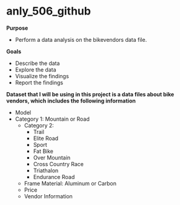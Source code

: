 # anly_506_github

**Purpose** 
- Perform a data analysis on the bikevendors data file. 

**Goals**
- Describe the data
- Explore the data
- Visualize the findings
- Report the findings

**Dataset that I will be using in this project is a data files about bike vendors, which includes the following information**
- Model
- Category 1: Mountain or Road
    - Category 2: 
        - Trail
        - Elite Road
        - Sport 
        - Fat Bike 
        - Over Mountain 
        - Cross Country Race 
        - Triathalon 
        - Endurance Road
    - Frame Material: Aluminum or Carbon
    - Price
    - Vendor Information
    
    
